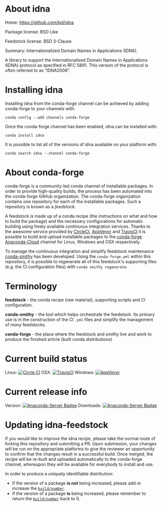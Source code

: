 About idna
==========

Home: https://github.com/kjd/idna

Package license: BSD Like

Feedstock license: BSD 3-Clause

Summary: Internationalized Domain Names in Applications (IDNA).

A library to support the Internationalised Domain Names in Applications
(IDNA) protocol as specified in RFC 5891. This version of the protocol
is often referred to as “IDNA2008”.


Installing idna
===============

Installing idna from the conda-forge channel can be achieved by adding conda-forge to your channels with:

```
conda config --add channels conda-forge
```

Once the conda-forge channel has been enabled, idna can be installed with:

```
conda install idna
```

It is possible to list all of the versions of idna available on your platform with:

```
conda search idna --channel conda-forge
```


About conda-forge
=================

conda-forge is a community-led conda channel of installable packages.
In order to provide high-quality builds, the process has been automated into the
conda-forge GitHub organization. The conda-forge organization contains one repository
for each of the installable packages. Such a repository is known as a *feedstock*.

A feedstock is made up of a conda recipe (the instructions on what and how to build
the package) and the necessary configurations for automatic building using freely
available continuous integration services. Thanks to the awesome service provided by
[CircleCI](https://circleci.com/), [AppVeyor](http://www.appveyor.com/)
and [TravisCI](https://travis-ci.org/) it is possible to build and upload installable
packages to the [conda-forge](https://anaconda.org/conda-forge)
[Anaconda-Cloud](http://docs.anaconda.org/) channel for Linux, Windows and OSX respectively.

To manage the continuous integration and simplify feedstock maintenance
[conda-smithy](http://github.com/conda-forge/conda-smithy) has been developed.
Using the ``conda-forge.yml`` within this repository, it is possible to regenerate all of
this feedstock's supporting files (e.g. the CI configuration files) with ``conda smithy regenerate``.


Terminology
===========

**feedstock** - the conda recipe (raw material), supporting scripts and CI configuration.

**conda-smithy** - the tool which helps orchestrate the feedstock.
                   Its primary use is in the construction of the CI ``.yml`` files
                   and simplify the management of *many* feedstocks.

**conda-forge** - the place where the feedstock and smithy live and work to
                  produce the finished article (built conda distributions)

Current build status
====================

Linux: [![Circle CI](https://circleci.com/gh/conda-forge/idna-feedstock.svg?style=svg)](https://circleci.com/gh/conda-forge/idna-feedstock)
OSX: [![TravisCI](https://travis-ci.org/conda-forge/idna-feedstock.svg?branch=master)](https://travis-ci.org/conda-forge/idna-feedstock)
Windows: [![AppVeyor](https://ci.appveyor.com/api/projects/status/github/conda-forge/idna-feedstock?svg=True)](https://ci.appveyor.com/project/conda-forge/idna-feedstock/branch/master)

Current release info
====================
Version: [![Anaconda-Server Badge](https://anaconda.org/conda-forge/idna/badges/version.svg)](https://anaconda.org/conda-forge/idna)
Downloads: [![Anaconda-Server Badge](https://anaconda.org/conda-forge/idna/badges/downloads.svg)](https://anaconda.org/conda-forge/idna)


Updating idna-feedstock
=======================

If you would like to improve the idna recipe, please take the normal
route of forking this repository and submitting a PR. Upon submission, your changes will
be run on the appropriate platforms to give the reviewer an opportunity to confirm that the
changes result in a successful build. Once merged, the recipe will be re-built and uploaded
automatically to the conda-forge channel, whereupon they will be available for everybody to
install and use.

In order to produce a uniquely identifiable distribution:
 * If the version of a package **is not** being increased, please add or increase
   the [``build/number``](http://conda.pydata.org/docs/building/meta-yaml.html#build-number-and-string).
 * If the version of a package **is** being increased, please remember to return
   the [``build/number``](http://conda.pydata.org/docs/building/meta-yaml.html#build-number-and-string)
   back to 0.
